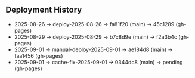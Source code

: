 ## Deployment History
- 2025-08-26 → deploy-2025-08-26 → fa81f20 (main) → 45c1289 (gh-pages)
- 2025-08-29 → deploy-2025-08-29 → b7c8d9e (main) → f2a3b4c (gh-pages)
- 2025-09-01 → manual-deploy-2025-09-01 → ae184d8 (main) → faa1456 (gh-pages)
- 2025-09-01 → cache-fix-2025-09-01 → 0344dc8 (main) → pending (gh-pages)
